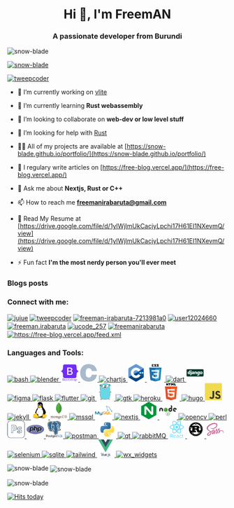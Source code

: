 <h1 align="center">Hi 👋, I'm FreemAN</h1>
<h3 align="center">A passionate developer from Burundi</h3>

<p align="left"> <img src="https://komarev.com/ghpvc/?username=snow-blade&label=Profile%20views&color=0e75b6&style=flat" alt="snow-blade" /> </p>

<p align="left"> <a href="https://github.com/ryo-ma/github-profile-trophy"><img src="https://github-profile-trophy.vercel.app/?username=snow-blade" alt="snow-blade" /></a> </p>

<p align="left"> <a href="https://twitter.com/tweepcoder" target="blank"><img src="https://img.shields.io/twitter/follow/tweepcoder?logo=twitter&style=for-the-badge" alt="tweepcoder" /></a> </p>

- 🔭 I’m currently working on [vlite](https://github.com/snow-blade/vlite)

- 🌱 I’m currently learning **Rust webassembly**

- 👯 I’m looking to collaborate on **web-dev or low level stuff**

- 🤝 I’m looking for help with [Rust](https://github.com/rust-lang/rust)

- 👨‍💻 All of my projects are available at [https://snow-blade.github.io/portfolio/](https://snow-blade.github.io/portfolio/)

- 📝 I regulary write articles on [https://free-blog.vercel.app/](https://free-blog.vercel.app/)

- 💬 Ask me about **Nextjs, Rust or C++**

- 📫 How to reach me **freemanirabaruta@gmail.com**

- 📄 Read My Resume at [https://drive.google.com/file/d/1yIWjImUkCacjyLpchi17H61EI1NXevmQ/view](https://drive.google.com/file/d/1yIWjImUkCacjyLpchi17H61EI1NXevmQ/view)

- ⚡ Fun fact **I'm the most nerdy person you'll ever meet**

### Blogs posts
<!-- BLOG-POST-LIST:START -->
<!-- BLOG-POST-LIST:END -->

<h3 align="left">Connect with me:</h3>
<p align="left">
<a href="https://dev.to/jujue" target="blank"><img align="center" src="https://cdn.jsdelivr.net/npm/simple-icons@3.0.1/icons/dev-dot-to.svg" alt="jujue" height="30" width="40" /></a>
<a href="https://twitter.com/tweepcoder" target="blank"><img align="center" src="https://cdn.jsdelivr.net/npm/simple-icons@3.0.1/icons/twitter.svg" alt="tweepcoder" height="30" width="40" /></a>
<a href="https://linkedin.com/in/freeman-irabaruta-7213981a0" target="blank"><img align="center" src="https://cdn.jsdelivr.net/npm/simple-icons@3.0.1/icons/linkedin.svg" alt="freeman-irabaruta-7213981a0" height="30" width="40" /></a>
<a href="https://stackoverflow.com/users/user12024660" target="blank"><img align="center" src="https://cdn.jsdelivr.net/npm/simple-icons@3.0.1/icons/stackoverflow.svg" alt="user12024660" height="30" width="40" /></a>
<a href="https://fb.com/freeman.irabaruta" target="blank"><img align="center" src="https://cdn.jsdelivr.net/npm/simple-icons@3.0.1/icons/facebook.svg" alt="freeman.irabaruta" height="30" width="40" /></a>
<a href="https://instagram.com/ucode_257" target="blank"><img align="center" src="https://cdn.jsdelivr.net/npm/simple-icons@3.0.1/icons/instagram.svg" alt="ucode_257" height="30" width="40" /></a>
<a href="https://medium.com/freemanirabaruta" target="blank"><img align="center" src="https://cdn.jsdelivr.net/npm/simple-icons@3.0.1/icons/medium.svg" alt="freemanirabaruta" height="30" width="40" /></a>
<a href="/https://free-blog.vercel.app/feed.xml" target="blank"><img align="center" src="https://cdn.jsdelivr.net/npm/simple-icons@3.0.1/icons/rss.svg" alt="https://free-blog.vercel.app/feed.xml" height="30" width="40" /></a>
</p>

<h3 align="left">Languages and Tools:</h3>
<p align="left"> <a href="https://www.gnu.org/software/bash/" target="_blank"> <img src="https://www.vectorlogo.zone/logos/gnu_bash/gnu_bash-icon.svg" alt="bash" width="40" height="40"/> </a> <a href="https://www.blender.org/" target="_blank"> <img src="https://download.blender.org/branding/community/blender_community_badge_white.svg" alt="blender" width="40" height="40"/> </a> <a href="https://getbootstrap.com" target="_blank"> <img src="https://raw.githubusercontent.com/devicons/devicon/master/icons/bootstrap/bootstrap-plain-wordmark.svg" alt="bootstrap" width="40" height="40"/> </a> <a href="https://www.cprogramming.com/" target="_blank"> <img src="https://raw.githubusercontent.com/devicons/devicon/master/icons/c/c-original.svg" alt="c" width="40" height="40"/> </a> <a href="https://www.chartjs.org" target="_blank"> <img src="https://www.chartjs.org/media/logo-title.svg" alt="chartjs" width="40" height="40"/> </a> <a href="https://www.w3schools.com/cpp/" target="_blank"> <img src="https://raw.githubusercontent.com/devicons/devicon/master/icons/cplusplus/cplusplus-original.svg" alt="cplusplus" width="40" height="40"/> </a> <a href="https://www.w3schools.com/css/" target="_blank"> <img src="https://raw.githubusercontent.com/devicons/devicon/master/icons/css3/css3-original-wordmark.svg" alt="css3" width="40" height="40"/> </a> <a href="https://dart.dev" target="_blank"> <img src="https://www.vectorlogo.zone/logos/dartlang/dartlang-icon.svg" alt="dart" width="40" height="40"/> </a> <a href="https://www.djangoproject.com/" target="_blank"> <img src="https://raw.githubusercontent.com/devicons/devicon/master/icons/django/django-original.svg" alt="django" width="40" height="40"/> </a> <a href="https://www.figma.com/" target="_blank"> <img src="https://www.vectorlogo.zone/logos/figma/figma-icon.svg" alt="figma" width="40" height="40"/> </a> <a href="https://flask.palletsprojects.com/" target="_blank"> <img src="https://www.vectorlogo.zone/logos/pocoo_flask/pocoo_flask-icon.svg" alt="flask" width="40" height="40"/> </a> <a href="https://flutter.dev" target="_blank"> <img src="https://www.vectorlogo.zone/logos/flutterio/flutterio-icon.svg" alt="flutter" width="40" height="40"/> </a> <a href="https://git-scm.com/" target="_blank"> <img src="https://www.vectorlogo.zone/logos/git-scm/git-scm-icon.svg" alt="git" width="40" height="40"/> </a> <a href="https://golang.org" target="_blank"> <img src="https://raw.githubusercontent.com/devicons/devicon/master/icons/go/go-original.svg" alt="go" width="40" height="40"/> </a> <a href="https://www.gtk.org/" target="_blank"> <img src="https://upload.wikimedia.org/wikipedia/commons/7/71/GTK_logo.svg" alt="gtk" width="40" height="40"/> </a> <a href="https://heroku.com" target="_blank"> <img src="https://www.vectorlogo.zone/logos/heroku/heroku-icon.svg" alt="heroku" width="40" height="40"/> </a> <a href="https://www.w3.org/html/" target="_blank"> <img src="https://raw.githubusercontent.com/devicons/devicon/master/icons/html5/html5-original-wordmark.svg" alt="html5" width="40" height="40"/> </a> <a href="https://gohugo.io/" target="_blank"> <img src="https://api.iconify.design/logos-hugo.svg" alt="hugo" width="40" height="40"/> </a> <a href="https://developer.mozilla.org/en-US/docs/Web/JavaScript" target="_blank"> <img src="https://raw.githubusercontent.com/devicons/devicon/master/icons/javascript/javascript-original.svg" alt="javascript" width="40" height="40"/> </a> <a href="https://jekyllrb.com/" target="_blank"> <img src="https://www.vectorlogo.zone/logos/jekyllrb/jekyllrb-icon.svg" alt="jekyll" width="40" height="40"/> </a> <a href="https://www.linux.org/" target="_blank"> <img src="https://raw.githubusercontent.com/devicons/devicon/master/icons/linux/linux-original.svg" alt="linux" width="40" height="40"/> </a> <a href="https://www.mongodb.com/" target="_blank"> <img src="https://raw.githubusercontent.com/devicons/devicon/master/icons/mongodb/mongodb-original-wordmark.svg" alt="mongodb" width="40" height="40"/> </a> <a href="https://www.microsoft.com/en-us/sql-server" target="_blank"> <img src="https://cdn.worldvectorlogo.com/logos/microsoft-sql-server.svg" alt="mssql" width="40" height="40"/> </a> <a href="https://www.mysql.com/" target="_blank"> <img src="https://raw.githubusercontent.com/devicons/devicon/master/icons/mysql/mysql-original-wordmark.svg" alt="mysql" width="40" height="40"/> </a> <a href="https://nextjs.org/" target="_blank"> <img src="https://cdn.worldvectorlogo.com/logos/nextjs-3.svg" alt="nextjs" width="40" height="40"/> </a> <a href="https://www.nginx.com" target="_blank"> <img src="https://raw.githubusercontent.com/devicons/devicon/master/icons/nginx/nginx-original.svg" alt="nginx" width="40" height="40"/> </a> <a href="https://nodejs.org" target="_blank"> <img src="https://raw.githubusercontent.com/devicons/devicon/master/icons/nodejs/nodejs-original-wordmark.svg" alt="nodejs" width="40" height="40"/> </a> <a href="https://opencv.org/" target="_blank"> <img src="https://www.vectorlogo.zone/logos/opencv/opencv-icon.svg" alt="opencv" width="40" height="40"/> </a> <a href="https://www.perl.org/" target="_blank"> <img src="https://api.iconify.design/logos-perl.svg" alt="perl" width="40" height="40"/> </a> <a href="https://www.photoshop.com/en" target="_blank"> <img src="https://raw.githubusercontent.com/devicons/devicon/master/icons/photoshop/photoshop-line.svg" alt="photoshop" width="40" height="40"/> </a> <a href="https://www.php.net" target="_blank"> <img src="https://raw.githubusercontent.com/devicons/devicon/master/icons/php/php-original.svg" alt="php" width="40" height="40"/> </a> <a href="https://www.postgresql.org" target="_blank"> <img src="https://raw.githubusercontent.com/devicons/devicon/master/icons/postgresql/postgresql-original-wordmark.svg" alt="postgresql" width="40" height="40"/> </a> <a href="https://postman.com" target="_blank"> <img src="https://www.vectorlogo.zone/logos/getpostman/getpostman-icon.svg" alt="postman" width="40" height="40"/> </a> <a href="https://www.python.org" target="_blank"> <img src="https://raw.githubusercontent.com/devicons/devicon/master/icons/python/python-original.svg" alt="python" width="40" height="40"/> </a> <a href="https://www.qt.io/" target="_blank"> <img src="https://upload.wikimedia.org/wikipedia/commons/0/0b/Qt_logo_2016.svg" alt="qt" width="40" height="40"/> </a> <a href="https://www.rabbitmq.com" target="_blank"> <img src="https://www.vectorlogo.zone/logos/rabbitmq/rabbitmq-icon.svg" alt="rabbitMQ" width="40" height="40"/> </a> <a href="https://reactjs.org/" target="_blank"> <img src="https://raw.githubusercontent.com/devicons/devicon/master/icons/react/react-original-wordmark.svg" alt="react" width="40" height="40"/> </a> <a href="https://www.rust-lang.org" target="_blank"> <img src="https://raw.githubusercontent.com/devicons/devicon/master/icons/rust/rust-plain.svg" alt="rust" width="40" height="40"/> </a> <a href="https://sass-lang.com" target="_blank"> <img src="https://raw.githubusercontent.com/devicons/devicon/master/icons/sass/sass-original.svg" alt="sass" width="40" height="40"/> </a> <a href="https://www.selenium.dev" target="_blank"> <img src="https://raw.githubusercontent.com/detain/svg-logos/780f25886640cef088af994181646db2f6b1a3f8/svg/selenium-logo.svg" alt="selenium" width="40" height="40"/> </a> <a href="https://www.sqlite.org/" target="_blank"> <img src="https://www.vectorlogo.zone/logos/sqlite/sqlite-icon.svg" alt="sqlite" width="40" height="40"/> </a> <a href="https://tailwindcss.com/" target="_blank"> <img src="https://www.vectorlogo.zone/logos/tailwindcss/tailwindcss-icon.svg" alt="tailwind" width="40" height="40"/> </a> <a href="https://vuejs.org/" target="_blank"> <img src="https://raw.githubusercontent.com/devicons/devicon/master/icons/vuejs/vuejs-original-wordmark.svg" alt="vuejs" width="40" height="40"/> </a> <a href="https://www.wxwidgets.org/" target="_blank"> <img src="https://upload.wikimedia.org/wikipedia/commons/b/bb/WxWidgets.svg" alt="wx_widgets" width="40" height="40"/> </a> </p>

<p><img align="left" src="https://github-readme-stats.vercel.app/api/top-langs?username=snow-blade&show_icons=true&locale=en&layout=compact" alt="snow-blade" /></p>

<p>&nbsp;<img align="center" src="https://github-readme-stats.vercel.app/api?username=snow-blade&show_icons=true&locale=en" alt="snow-blade" /></p>

<p><img align="center" src="https://github-readme-streak-stats.herokuapp.com/?user=snow-blade&" alt="snow-blade" /></p>


 [![Hits today](https://hits.seeyoufarm.com/api/count/incr/badge.svg?url=https%3A%2F%2Fgithub.com%2Fsnow-blade%2Fhit-counter)](https://hits.seeyoufarm.com) 
